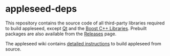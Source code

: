 appleseed-deps
==============

This repository contains the source code of all third-party libraries required to build appleseed, except [Qt](http://qt-project.org/) and the [Boost C++ Libraries](http://www.boost.org/). Prebuilt packages are also available from the [Releases](https://github.com/appleseedhq/appleseed-deps/releases) page.

The appleseed wiki contains [detailed instructions](https://github.com/appleseedhq/appleseed/wiki/Building-appleseed) to build appleseed from source.
